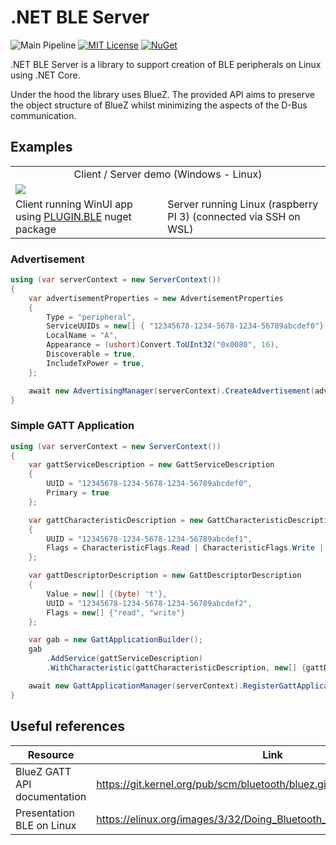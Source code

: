# .NET BLE Server
![Main Pipeline](https://github.com/phylomeno/dotnet-ble-server/workflows/Main%20Pipeline/badge.svg) [![MIT License](https://img.shields.io/badge/license-MIT-blue)](LICENSE) [![NuGet](https://img.shields.io/nuget/vpre/BluetoothLE.Server.Linux)](https://www.nuget.org/packages/BluetoothLE.Server.Linux/)

.NET BLE Server is a library to support creation of BLE peripherals on Linux using .NET Core.

Under the hood the library uses BlueZ. The provided API aims to preserve the object structure of BlueZ whilst minimizing the aspects of the D-Bus communication.

## Examples

<table>
  <tr>
    <td colspan="2" align="center">Client / Server demo (Windows - Linux)</td>
  </tr>
  <tr>
    <td colspan="2"><img src='https://github.com/CarteKiwi/BluetoothLE.Server.Linux/assets/12309245/e733aeff-2fb9-4808-89e0-f404739231fb'/></td>
  </tr>
    <tr>
        <td>Client running WinUI app using <a href="https://github.com/dotnet-bluetooth-le/dotnet-bluetooth-le">PLUGIN.BLE</a> nuget package</td>
        <td>Server running Linux (raspberry PI 3) (connected via SSH on WSL)</td>
  </tr>
</table>


### Advertisement
```csharp
using (var serverContext = new ServerContext())
{
    var advertisementProperties = new AdvertisementProperties
    {
        Type = "peripheral",
        ServiceUUIDs = new[] { "12345678-1234-5678-1234-56789abcdef0"},
        LocalName = "A",
        Appearance = (ushort)Convert.ToUInt32("0x0080", 16),
        Discoverable = true,
        IncludeTxPower = true,
    };

    await new AdvertisingManager(serverContext).CreateAdvertisement(advertisementProperties);
}
```

### Simple GATT Application
```csharp
using (var serverContext = new ServerContext())
{
    var gattServiceDescription = new GattServiceDescription
    {
        UUID = "12345678-1234-5678-1234-56789abcdef0",
        Primary = true
    };

    var gattCharacteristicDescription = new GattCharacteristicDescription
    {
        UUID = "12345678-1234-5678-1234-56789abcdef1",
        Flags = CharacteristicFlags.Read | CharacteristicFlags.Write | CharacteristicFlags.WritableAuxiliaries | CharacteristicFlags.Notify
    };

    var gattDescriptorDescription = new GattDescriptorDescription
    {
        Value = new[] {(byte) 't'},
        UUID = "12345678-1234-5678-1234-56789abcdef2",
        Flags = new[] {"read", "write"}
    };

    var gab = new GattApplicationBuilder();
    gab
        .AddService(gattServiceDescription)
        .WithCharacteristic(gattCharacteristicDescription, new[] {gattDescriptorDescription});

    await new GattApplicationManager(serverContext).RegisterGattApplication(gab.BuildServiceDescriptions());
}
```

## Useful references 
| Resource | Link |
| --- | --- |
| BlueZ GATT API documentation | https://git.kernel.org/pub/scm/bluetooth/bluez.git/tree/doc/gatt-api.txt |
| Presentation BLE on Linux | https://elinux.org/images/3/32/Doing_Bluetooth_Low_Energy_on_Linux.pdf |

